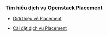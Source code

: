 ### Tìm hiểu dịch vụ Openstack Placement

- [Giới thiệu về Placement](./01.Introduction.md)

- [Cài đặt dịch vụ Placement](./02.Install-Placement.md)